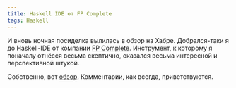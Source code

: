 ```yaml
---
title: Haskell IDE от FP Complete
tags: Haskell
---
```


И вновь ночная посиделка вылилась в обзор на Хабре. Добрался-таки я до Haskell-IDE от компании [FP Complete](https://www.fpcomplete.com/). Инструмент, к которому я поначалу отнёсся весьма скептично, оказался весьма интересной и перспективной штукой.

Собственно, вот [обзор](http://habrahabr.ru/post/225393/). Комментарии, как всегда, приветствуются.

